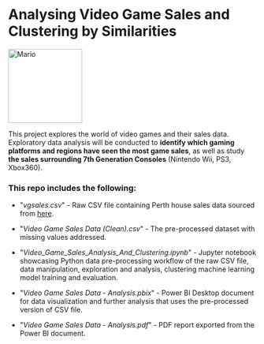 # Analysing Video Game Sales and Clustering by Similarities

<img src="https://oyster.ignimgs.com/mediawiki/apis.ign.com/super-mario-wii-u/2/25/Mario_Artwork_-_Super_Mario_3D_World.png?width=1920" alt='Mario' width="150">
  
This project explores the world of video games and their sales data. Exploratory data analysis will be conducted to __identify which gaming platforms and regions have seen the most game sales__, as well as study __the sales surrounding 7th Generation Consoles__ (Nintendo Wii, PS3, Xbox360).

### This repo includes the following:

- "_vgsales.csv_" - Raw CSV file containing Perth house sales data sourced from [here](https://www.kaggle.com/datasets/gregorut/videogamesales).

- "_Video Game Sales Data (Clean).csv_" - The pre-processed dataset with missing values addressed.

- "_Video_Game_Sales_Analysis_And_Clustering.ipynb_" - Jupyter notebook showcasing Python data pre-processing workflow of the raw CSV file, data manipulation, exploration and analysis, clustering machine learning model training and evaluation.

- "_Video Game Sales Data - Analysis.pbix_" - Power BI Desktop document for data visualization and further analysis that uses the pre-processed version of CSV file.

- "_Video Game Sales Data - Analysis.pdf_" - PDF report exported from the Power BI document.
